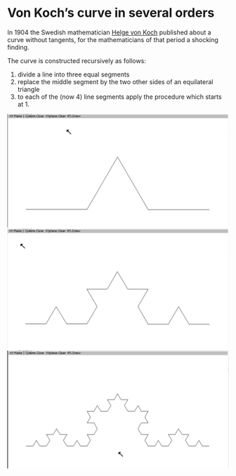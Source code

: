 # Von Koch’s curve in several orders

In 1904 the Swedish mathematician [Helge von Koch](https://mathshistory.st-andrews.ac.uk/Biographies/Koch/) published about a curve without tangents,
for the mathematicians of that period a shocking finding.

The curve is constructed recursively as follows: 
1. divide a line into three equal segments
2. replace the middle segment by the two other sides of an equilateral triangle
3. to each of the (now 4) line segments apply the procedure which starts at 1.

![](Koch1.png)  ![](Koch2.png)  ![](Koch3.png)
